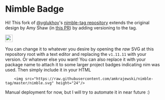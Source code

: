 # Nimble Badge

Hi! This fork of [@yglukhov](https://github.com/yglukhov)'s [nimble-tag repository](https://github.com/yglukhov/nimble-tag) extends the original design by Amy Shaw (in [this PR](https://github.com/yglukhov/nimble-tag/pull/1)) by adding versioning to the tag.

<img src="https://raw.githubusercontent.com/amkrajewski/nimble-tag/master/nimble.svg" height="24"/>

You can change it to whatever you desire by opening the _raw_ SVG at this repository root with a text editor and replacing the `v1.11.11` with your version. Or whatever else you want! You can also replace it with your package name to attach it to some larger project badges indicating nim was used. Then simply include it in your HTML

        <img src="https://raw.githubusercontent.com/amkrajewski/nimble-tag/master/nimble.svg" height="24"/>

Manual deployment for now, but I will try to automate it in near future :)

